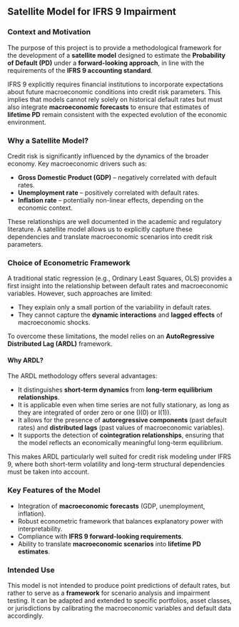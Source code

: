 ## Satellite Model for IFRS 9 Impairment

### Context and Motivation

The purpose of this project is to provide a methodological framework for the development of a **satellite model** designed to estimate the **Probability of Default (PD)** under a **forward-looking approach**, in line with the requirements of the **IFRS 9 accounting standard**.

IFRS 9 explicitly requires financial institutions to incorporate expectations about future macroeconomic conditions into credit risk parameters. This implies that models cannot rely solely on historical default rates but must also integrate **macroeconomic forecasts** to ensure that estimates of **lifetime PD** remain consistent with the expected evolution of the economic environment.

### Why a Satellite Model?

Credit risk is significantly influenced by the dynamics of the broader economy. Key macroeconomic drivers such as:

* **Gross Domestic Product (GDP)** – negatively correlated with default rates.
* **Unemployment rate** – positively correlated with default rates.
* **Inflation rate** – potentially non-linear effects, depending on the economic context.

These relationships are well documented in the academic and regulatory literature. A satellite model allows us to explicitly capture these dependencies and translate macroeconomic scenarios into credit risk parameters.

### Choice of Econometric Framework

A traditional static regression (e.g., Ordinary Least Squares, OLS) provides a first insight into the relationship between default rates and macroeconomic variables. However, such approaches are limited:

* They explain only a small portion of the variability in default rates.
* They cannot capture the **dynamic interactions** and **lagged effects** of macroeconomic shocks.

To overcome these limitations, the model relies on an **AutoRegressive Distributed Lag (ARDL)** framework.

#### Why ARDL?

The ARDL methodology offers several advantages:

* It distinguishes **short-term dynamics** from **long-term equilibrium relationships**.
* It is applicable even when time series are not fully stationary, as long as they are integrated of order zero or one (I(0) or I(1)).
* It allows for the presence of **autoregressive components** (past default rates) and **distributed lags** (past values of macroeconomic variables).
* It supports the detection of **cointegration relationships**, ensuring that the model reflects an economically meaningful long-term equilibrium.

This makes ARDL particularly well suited for credit risk modeling under IFRS 9, where both short-term volatility and long-term structural dependencies must be taken into account.

### Key Features of the Model

* Integration of **macroeconomic forecasts** (GDP, unemployment, inflation).
* Robust econometric framework that balances explanatory power with interpretability.
* Compliance with **IFRS 9 forward-looking requirements**.
* Ability to translate **macroeconomic scenarios** into **lifetime PD estimates**.

### Intended Use

This model is not intended to produce point predictions of default rates, but rather to serve as a **framework** for scenario analysis and impairment testing. It can be adapted and extended to specific portfolios, asset classes, or jurisdictions by calibrating the macroeconomic variables and default data accordingly.
